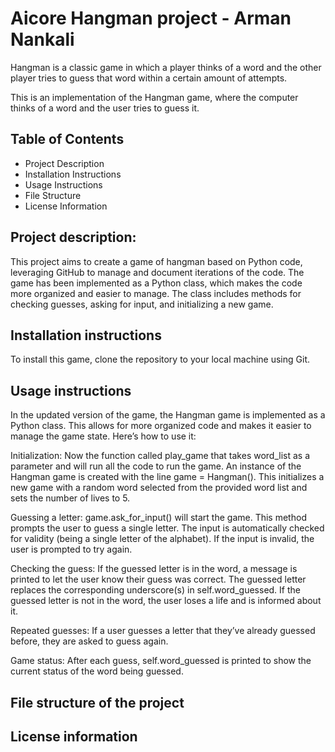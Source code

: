 # Aicore Hangman project - Arman Nankali

Hangman is a classic game in which a player thinks of a word and the other player tries to guess that word within a certain amount of attempts.

This is an implementation of the Hangman game, where the computer thinks of a word and the user tries to guess it. 

## Table of Contents
- Project Description
- Installation Instructions
- Usage Instructions
- File Structure
- License Information

## Project description:
This project aims to create a game of hangman based on Python code, leveraging GitHub to manage and document iterations of the code. The game has been implemented as a Python class, which makes the code more organized and easier to manage. The class includes methods for checking guesses, asking for input, and initializing a new game.

## Installation instructions
To install this game, clone the repository to your local machine using Git.

## Usage instructions
In the updated version of the game, the Hangman game is implemented as a Python class. This allows for more organized code and makes it easier to manage the game state. Here’s how to use it:

Initialization: Now the function called play_game that takes word_list as a parameter and will run all the code to run the game. An instance of the Hangman game is created with the line game = Hangman(). This initializes a new game with a random word selected from the provided word list and sets the number of lives to 5.

Guessing a letter: game.ask_for_input() will start the game. This method prompts the user to guess a single letter. The input is automatically checked for validity (being a single letter of the alphabet). If the input is invalid, the user is prompted to try again.

Checking the guess: If the guessed letter is in the word, a message is printed to let the user know their guess was correct. The guessed letter replaces the corresponding underscore(s) in self.word_guessed. If the guessed letter is not in the word, the user loses a life and is informed about it.

Repeated guesses: If a user guesses a letter that they’ve already guessed before, they are asked to guess again.

Game status: After each guess, self.word_guessed is printed to show the current status of the word being guessed.


## File structure of the project

## License information

